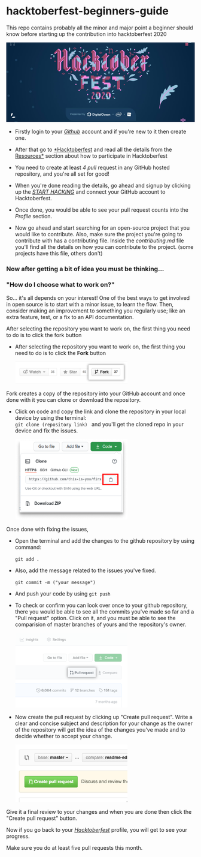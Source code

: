 # hacktoberfest-beginners-guide

This repo contains probably all the minor and major point a beginner should know before starting up the contribution into hacktoberfest 2020

![hacktoberfest-2020](./Images/hfest-2020.jpeg)

- Firstly login to your [_Github_](https://github.com/) account and if you're new to it then create one.

- After that go to [\*Hacktoberfest](https://hacktoberfest.digitalocean.com/) and read all the details from the [Resources\*](https://hacktoberfest.digitalocean.com/details) section about how to participate in Hacktoberfest

- You need to create at least _4 pull_ request in any GitHub hosted repository, and you're all set for good!

- When you're done reading the details, go ahead and signup by clicking up the [_START HACKING_](https://hacktoberfest.digitalocean.com/login) and connect your GitHub account to Hacktoberfest.

- Once done, you would be able to see your pull request counts into the _Profile_ section.

- Now go ahead and start searching for an open-source project that you would like to contribute. Also, make sure the project you're going to contribute with has a contributing file. Inside the _contributing.md_ file you'll find all the details on how you can contribute to the project. (some projects have this file, others don't)

### Now after getting a bit of idea you must be thinking...

### "How do I choose what to work on?"

So... it's all depends on your interest!
One of the best ways to get involved in open source is to start with a minor issue, to learn the flow. Then, consider making an improvement to something you regularly use; like an extra feature, test, or a fix to an API documentation.

After selecting the repository you want to work on, the first thing you need to do is to click the fork button

- <div class="container">
      <div class="design">
      <p>  After selecting the repository you want to work on, the first thing you need to do is to click the <b>Fork</b> button
      </p> 
      </div>
      <div class="design"> <img src="./Images/fork.png" width="300" height="" class="img"> </div>
  </div>

<!-- ![](../../images/1.png) -->

Fork creates a copy of the repository into your GitHub account and once done with it you can clone or download the repository.

- <div class="container">
      <div class="design">
      <p>  Click on code and copy the link and clone the repository in your local device by using the terminal: <br> <code>git clone (repository link) </code> and you'll get the cloned repo in your device and fix the issues.
      </p> 
      </div>
      <div class="design"> <img src="./Images/repo-link.png" width="300" height="" class="img"> </div>
  </div>

Once done with fixing the issues,

- Open the terminal and add the changes to the github repository by using command:

  <code>git add .</code>

- Also, add the message related to the issues you've fixed.

  <code>git commit -m ("your message")</code>

- And push your code by using <code>git push</code>

- <div class="container">
      <div class="design">
      <p> To check or confirm you can look over once to your github repository, there you would be able to see all the commits you've made so far and a "Pull request" option. Click on it, and you must be able to see the comparision of master branches of yours and the repository's owner.
      </p> 
      </div>
      <div class="design"> <img src="./Images/pull-request.png" class="img" width="300">
      </div>
  </div>

- <div class="container">
     <div class="design">
     <p> Now create the pull request by clicking up "Create pull request". Write a clear and concise subject and description for your change as the owner of the repository will get the idea of the changes you've made and to decide whether to accept your change.
     </p> 
     </div>
     <div class="design">
    <img src="./Images/create-pull-request.png" class="img" width="300">
     </div>
  </div>

Give it a final review to your changes and when you are done then click the "Create pull request" button.

Now if you go back to your [_Hacktoberfest_](https://hacktoberfest.digitalocean.com/) profile, you will get to see your progress.

Make sure you do at least five pull requests this month.